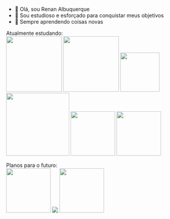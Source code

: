 - 👋 Olá, sou Renan Albuquerque
- 👀 Sou estudioso e esforçado para conquistar meus objetivos
- 🌱 Sempre aprendendo coisas novas

Atualmente estudando: <br>
<a href='https://icons8.com/icons/set/javascript'><img width='150px' src ='https://img.icons8.com/?size=512&id=108784&format=png'></a>
<a href='https://pt.m.wikipedia.org/wiki/Ficheiro:HTML5_logo_and_wordmark.svg'><img width='150px' src= 'https://upload.wikimedia.org/wikipedia/commons/thumb/6/61/HTML5_logo_and_wordmark.svg/512px-HTML5_logo_and_wordmark.svg.png'></a>
<a href='https://pt.m.wikipedia.org/wiki/Ficheiro:CSS3_logo_and_wordmark.svg'><img width ='106px' src='https://upload.wikimedia.org/wikipedia/commons/thumb/d/d5/CSS3_logo_and_wordmark.svg/363px-CSS3_logo_and_wordmark.svg.png'></a>
<a href='https://pt.m.wikipedia.org/wiki/Ficheiro:PHP-logo.svg'><img width='170px' src='https://upload.wikimedia.org/wikipedia/commons/thumb/2/27/PHP-logo.svg/711px-PHP-logo.svg.png'></a>
<a href='https://commons.wikimedia.org/wiki/File:React-icon.svg'><img width='120px' src='https://upload.wikimedia.org/wikipedia/commons/thumb/a/a7/React-icon.svg/512px-React-icon.svg.png?20220125121207'></a>
<a href='https://pt.m.wikipedia.org/wiki/Ficheiro:Typescript_logo_2020.svg'><img width='120px' src='[https://upload.wikimedia.org/wikipedia/commons/thumb/a/a7/React-icon.svg/512px-React-icon.svg.png?20220125121207](https://upload.wikimedia.org/wikipedia/commons/4/4c/Typescript_logo_2020.svg)'></a>

Planos para o futuro: <br>
<a href='https://commons.wikimedia.org/wiki/File:Node.js_logo.svg'><img width='120px' src='https://upload.wikimedia.org/wikipedia/commons/thumb/d/d9/Node.js_logo.svg/590px-Node.js_logo.svg.png?20170401104355'></a>
<a href='https://en.wikipedia.org/wiki/Vue.js'><img src='https://upload.wikimedia.org/wikipedia/commons/thumb/9/95/Vue.js_Logo_2.svg/120px-Vue.js_Logo_2.svg.png'></a>
<a href='https://pt.wikipedia.org/wiki/Angular_%28framework%29'><img width='120px' src='https://upload.wikimedia.org/wikipedia/commons/thumb/c/cf/Angular_full_color_logo.svg/250px-Angular_full_color_logo.svg.png'></a>
